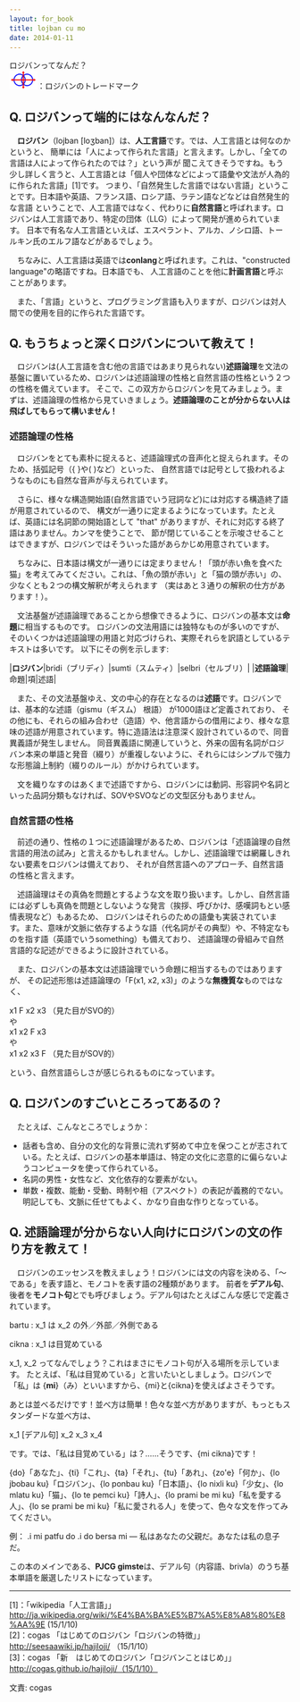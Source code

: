 ```yaml
---
layout: for_book
title: lojban cu mo
date: 2014-01-11
---
```


<div class="h0"> ロジバンってなんだ？</div>
<img src="Lojban_logo.png" width="50px"><font size="small">：ロジバンのトレードマーク</font>

## Q. ロジバンって端的にはなんなんだ？
　**ロジバン**（lojban [loʒban]）は、**人工言語**です。では、人工言語とは何なのかというと、
簡単には「人によって作られた言語」と言えます。しかし、「全ての言語は人によって作られたのでは？」という声が
聞こえてきそうですね。もう少し詳しく言うと、人工言語とは「個人や団体などによって語彙や文法が人為的に作られた言語」[1]です。
つまり、「自然発生した言語ではない言語」ということです。日本語や英語、フランス語、ロシア語、ラテン語などなどは自然発生的な言語
ということで、人工言語ではなく、代わりに**自然言語**と呼ばれます。ロジバンは人工言語であり、特定の団体（LLG）によって開発が進められています。
日本で有名な人工言語といえば、エスペラント、アルカ、ノシロ語、トールキン氏のエルフ語などがあるでしょう。

　ちなみに、人工言語は英語では**conlang**と呼ばれます。これは、"constructed language"の略語ですね。日本語でも、
人工言語のことを他に**計画言語**と呼ぶことがあります。

　また、「言語」というと、プログラミング言語も入りますが、ロジバンは対人間での使用を目的に作られた言語です。

## Q. もうちょっと深くロジバンについて教えて！
　ロジバンは(人工言語を含む他の言語ではあまり見られない)**述語論理**を文法の基盤に置いているため、ロジバンは述語論理の性格と自然言語の性格という２つの性格を備えています。
そこで、この双方からロジバンを見てみましょう。まずは、述語論理の性格から見ていきましょう。<b>述語論理のことが分からない人は飛ばしてもらって構いません！</b>

### 述語論理の性格
　ロジバンをとても素朴に捉えると、述語論理式の音声化と捉えられます。そのため、括弧記号（{ }や( )など）といった、
自然言語では記号として扱われるようなものにも自然な音声が与えられています。

　さらに、様々な構造開始語(自然言語でいう冠詞など)には対応する構造終了語が用意されているので、
構文が一通りに定まるようになっています。たとえば、英語には名詞節の開始語として "that" がありますが、それに対応する終了語はありません。カンマを使うことで、
節が閉じていることを示唆させることはできますが、ロジバンではそういった語があらかじめ用意されています。

　ちなみに、日本語は構文が一通りには定まりません！「頭が赤い魚を食べた猫」を考えてみてください。これは、「魚の頭が赤い」と「猫の頭が赤い」の、少なくとも２つの構文解釈が考えられます
（実はあと３通りの解釈の仕方があります！）。

　文法基盤が述語論理であることから想像できるように、ロジバンの基本文は**命題**に相当するものです。
ロジバンの文法用語には独特なものが多いのですが、そのいくつかは述語論理の用語と対応づけられ、実際それらを訳語としているテキストは多いです。
以下にその例を示します:

|**ロジバン**|bridi（ブリディ）|sumti（スムティ）|selbri（セルブリ）|
|**述語論理**|命題|項|述語|

　また、その文法基盤ゆえ、文の中心的存在となるのは**述語**です。ロジバンでは、基本的な述語（gismu（ギスム） 根語） が1000語ほど定義されており、
その他にも、それらの組み合わせ（造語）や、他言語からの借用により、様々な意味の述語が用意されています。特に造語法は注意深く設計されているので、同音異義語が発生しません。
同音異義語に関連していうと、外来の固有名詞がロジバン本来の単語と発音（綴り）が重複しないように、それらにはシンプルで強力な形態論上制約（綴りのルール）がかけられています。

　文を織りなすのはあくまで述語ですから、ロジバンには動詞、形容詞や名詞といった品詞分類もなければ、SOVやSVOなどの文型区分もありません。


### 自然言語の性格
　前述の通り、性格の１つに述語論理があるため、ロジバンは「述語論理の自然言語的用法の試み」と言えるかもしれません。しかし、述語論理では網羅しきれない要素をロジバンは備えており、
それが自然言語へのアプローチ、自然言語の性格と言えます。

　述語論理はその真偽を問題とするような文を取り扱います。しかし、自然言語には必ずしも真偽を問題としないような発言（挨拶、呼びかけ、感嘆詞もとい感情表現など）もあるため、
ロジバンはそれらのための語彙も実装されています。また、意味が文脈に依存するような語（代名詞がその典型）や、不特定なものを指す語（英語でいうsomething）も備えており、
述語論理の骨組みで自然言語的な記述ができるように設計されている。

　また、ロジバンの基本文は述語論理でいう命題に相当するものではありますが、
その記述形態は述語論理の「F(x1, x2, x3)」のような**無機質な**ものではなく、

x1  F  x2  x3 （見た目がSVO的）  
や  
x1  x2   F  x3  
や  
x1  x2  x3  F （見た目がSOV的）  

という、自然言語らしさが感じられるものになっています。


## Q. ロジバンのすごいところってあるの？

　たとえば、こんなところでしょうか：

- 話者も含め、自分の文化的な背景に流れず努めて中立を保つことが志されている。たとえば、ロジバンの基本単語は、特定の文化に恣意的に偏らないようコンピュータを使って作られている。
- 名詞の男性・女性など、文化依存的な要素がない。
- 単数・複数、能動・受動、時制や相（アスペクト）の表記が義務的でない。明記しても、文脈に任せてもよく、かなり自由な作りとなっている。

## Q. 述語論理が分からない人向けにロジバンの文の作り方を教えて！

　ロジバンのエッセンスを教えましょう！ロジバンには文の内容を決める、「～である」を表す語と、モノコトを表す語の2種類があります。
前者を**デアル句**、後者を**モノコト句**とでも呼びましょう。デアル句はたとえばこんな感じで定義されています。

bartu
: x_1 は x_2 の外／外部／外側である

cikna
: x_1 は目覚めている

x_1, x_2 ってなんでしょう？これはまさにモノコト句が入る場所を示しています。
たとえば、「私は目覚めている」と言いたいとしましょう。ロジバンで「私」は {**mi**}（み）といいますから、{mi}と{cikna}を使えばよさそうです。

あとは並べるだけです！並べ方は簡単！色々な並べ方がありますが、もっともスタンダードな並べ方は、

x_1 [デアル句] x_2 x_3 x_4

です。では、「私は目覚めている」は？……そうです、{mi cikna}です！

{do}「あなた」、{ti}「これ」、{ta}「それ」、{tu}「あれ」、{zo'e}「何か」、{lo jbobau ku}「ロジバン」、{lo ponbau ku}「日本語」、{lo nixli ku}「少女」、{lo mlatu ku}「猫」、{lo te pemci ku}「詩人」、{lo prami be mi ku}「私を愛する人」、{lo se prami be mi ku}「私に愛される人」を使って、色々な文を作ってみてください。

例： .i mi patfu do .i do bersa mi ― 私はあなたの父親だ。あなたは私の息子だ。

この本のメインである、<b>PJCG gimste</b>は、デアル句（内容語、brivla）のうち基本単語を厳選したリストになっています。

-----

[1]：「wikipedia「人工言語」」 http://ja.wikipedia.org/wiki/%E4%BA%BA%E5%B7%A5%E8%A8%80%E8%AA%9E (15/1/10)  
[2]：cogas 「はじめてのロジバン「ロジバンの特徴」」http://seesaawiki.jp/hajiloji/ （15/1/10）  
[3]：cogas 「新　はじめてのロジバン「ロジバンことはじめ」」http://cogas.github.io/hajiloji/（15/1/10）  

文責: cogas